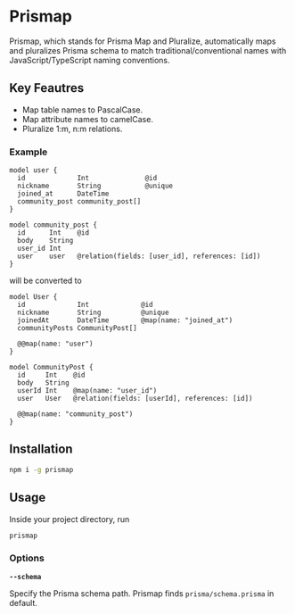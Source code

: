 # Prismap

Prismap, which stands for Prisma Map and Pluralize, automatically maps and pluralizes Prisma schema to match traditional/conventional names with JavaScript/TypeScript naming conventions.

## Key Feautres

* Map table names to PascalCase.
* Map attribute names to camelCase.
* Pluralize 1:m, n:m relations.

### Example

```prisma
model user {
  id             Int              @id
  nickname       String           @unique
  joined_at      DateTime
  community_post community_post[]
}

model community_post {
  id      Int    @id
  body    String
  user_id Int
  user    user   @relation(fields: [user_id], references: [id])
}
```

will be converted to

```prisma
model User {
  id             Int             @id
  nickname       String          @unique
  joinedAt       DateTime        @map(name: "joined_at")
  communityPosts CommunityPost[]

  @@map(name: "user")
}

model CommunityPost {
  id     Int    @id
  body   String
  userId Int    @map(name: "user_id")
  user   User   @relation(fields: [userId], references: [id])

  @@map(name: "community_post")
}
```

## Installation

```zsh
npm i -g prismap
```

## Usage

Inside your project directory, run

```zsh
prismap
```

### Options

**`--schema`**

Specify the Prisma schema path. Prismap finds `prisma/schema.prisma` in default.
